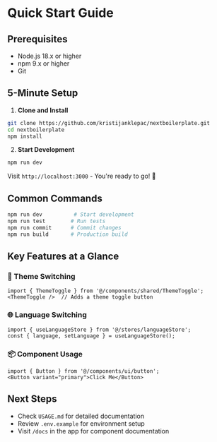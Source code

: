 # Quick Start Guide

## Prerequisites

- Node.js 18.x or higher
- npm 9.x or higher
- Git

## 5-Minute Setup

1. **Clone and Install**

```bash
git clone https://github.com/kristijanklepac/nextboilerplate.git
cd nextboilerplate
npm install
```

2. **Start Development**

```bash
npm run dev
```

Visit `http://localhost:3000` - You're ready to go! 🚀

## Common Commands

```bash
npm run dev          # Start development
npm run test        # Run tests
npm run commit      # Commit changes
npm run build       # Production build
```

## Key Features at a Glance

### 🎨 Theme Switching

```tsx
import { ThemeToggle } from '@/components/shared/ThemeToggle';
<ThemeToggle />  // Adds a theme toggle button
```

### 🌐 Language Switching

```tsx
import { useLanguageStore } from '@/stores/languageStore';
const { language, setLanguage } = useLanguageStore();
```

### 📦 Component Usage

```tsx
import { Button } from '@/components/ui/button';
<Button variant="primary">Click Me</Button>
```

## Next Steps

- Check `USAGE.md` for detailed documentation
- Review `.env.example` for environment setup
- Visit `/docs` in the app for component documentation
